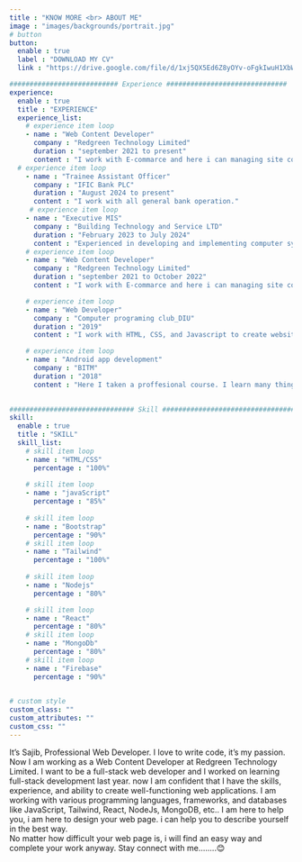 ```yaml
---
title : "KNOW MORE <br> ABOUT ME"
image : "images/backgrounds/portrait.jpg"
# button
button:
  enable : true
  label : "DOWNLOAD MY CV"
  link : "https://drive.google.com/file/d/1xj5QX5Ed6Z8yOYv-oFgkIwuH1XbWUe61/view?usp=sharing"

########################### Experience ##############################
experience:
  enable : true
  title : "EXPERIENCE"
  experience_list:
    # experience item loop
    - name : "Web Content Developer"
      company : "Redgreen Technology Limited"
      duration : "september 2021 to present"
      content : "I work with E-commarce and here i can managing site contents and writting blogs here i can learn many things with professional way. "
  # experience item loop
    - name : "Trainee Assistant Officer"
      company : "IFIC Bank PLC"
      duration : "August 2024 to present"
      content : "I work with all general bank operation."
     # experience item loop
    - name : "Executive MIS"
      company : "Building Technology and Service LTD"
      duration : "February 2023 to July 2024"
      content : "Experienced in developing and implementing computer systems, including databases and software applications, while providing ongoing maintenance and troubleshooting for management information systems MIS. Skilled in data analysis, security management, team leadership, technology upgrades, policy development, procedure standardization, automation, customer support, and documentation to enhance operational efficiency and reporting accuracy."
    # experience item loop
    - name : "Web Content Developer"
      company : "Redgreen Technology Limited"
      duration : "september 2021 to October 2022"
      content : "I work with E-commarce and here i can managing site contents and writting blogs here i can learn many things with professional way."

    # experience item loop
    - name : "Web Developer"
      company : "Computer programing club_DIU"
      duration : "2019"
      content : "I work with HTML, CSS, and Javascript to create websites and web applications like Personal, Business, Blog, E-comerches etc."

    # experience item loop
    - name : "Android app development"
      company : "BITM"
      duration : "2018"
      content : "Here I taken a proffesional course. I learn many things.."
   

############################### Skill #################################
skill:
  enable : true
  title : "SKILL"
  skill_list:
    # skill item loop
    - name : "HTML/CSS"
      percentage : "100%"
      
    # skill item loop
    - name : "javaScript"
      percentage : "85%"
      
    # skill item loop
    - name : "Bootstrap"
      percentage : "90%"
    # skill item loop
    - name : "Tailwind"
      percentage : "100%"
    
    # skill item loop
    - name : "Nodejs"
      percentage : "80%"

    # skill item loop
    - name : "React"
      percentage : "80%"
    # skill item loop
    - name : "MongoDb"
      percentage : "80%"
    # skill item loop
    - name : "Firebase"
      percentage : "90%"
  

# custom style
custom_class: "" 
custom_attributes: "" 
custom_css: ""
---
```


It’s Sajib, Professional Web Developer. I love to write code, it’s my passion. Now I am working as a Web Content Developer at Redgreen Technology Limited. I want to be a full-stack web developer and I worked on learning full-stack development last year. now I am confident that I have the skills, experience, and ability to create well-functioning web applications. I am working with various programming languages, frameworks, and databases like JavaScript, Tailwind, React, NodeJs, MongoDB, etc.. I am here to help you, i am here to design your web page. i can help you to describe yourself in the best way.<br>No matter how difficult your web page is, i will find an easy way and complete your work anyway. Stay connect with me........😊
